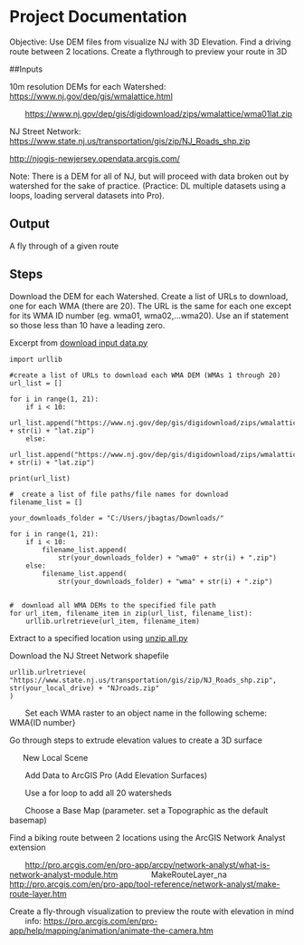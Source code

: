 # Project Documentation

Objective: Use DEM files from visualize NJ with 3D Elevation. Find a driving route between 2 locations. Create a flythrough to preview your route in 3D

##Inputs

10m resolution DEMs for each Watershed: https://www.nj.gov/dep/gis/wmalattice.html

&nbsp;&nbsp;&nbsp;&nbsp;&nbsp;&nbsp; https://www.nj.gov/dep/gis/digidownload/zips/wmalattice/wma01lat.zip 

NJ Street Network: https://www.state.nj.us/transportation/gis/zip/NJ_Roads_shp.zip

http://njogis-newjersey.opendata.arcgis.com/

Note: There is a DEM for all of NJ, but will proceed with data broken out by watershed for the sake of practice. (Practice: DL multiple datasets using a loops, loading serveral datasets into Pro). 



## Output

A fly through of a given route



## Steps

Download the DEM for each Watershed. Create a list of URLs to download, one for each WMA (there are 20). The URL is the same for each one except for its WMA ID number (eg. wma01, wma02,...wma20). Use an if statement so those less than 10 have a leading zero.

Excerpt from [download input data.py](https://github.com/pratt-savi-810/pratt-savi-810-2018-10/blob/jbagtas_project/projects/download%20input%20data.py)
```
import urllib

#create a list of URLs to download each WMA DEM (WMAs 1 through 20)
url_list = []

for i in range(1, 21):
    if i < 10:
        url_list.append("https://www.nj.gov/dep/gis/digidownload/zips/wmalattice/wma0" + str(i) + "lat.zip")
    else:
        url_list.append("https://www.nj.gov/dep/gis/digidownload/zips/wmalattice/wma" + str(i) + "lat.zip")

print(url_list)

#  create a list of file paths/file names for download
filename_list = []

your_downloads_folder = "C:/Users/jbagtas/Downloads/"

for i in range(1, 21):
    if i < 10:
        filename_list.append(
            str(your_downloads_folder) + "wma0" + str(i) + ".zip")
    else:
        filename_list.append(
            str(your_downloads_folder) + "wma" + str(i) + ".zip")


#  download all WMA DEMs to the specified file path
for url_item, filename_item in zip(url_list, filename_list):
    urllib.urlretrieve(url_item, filename_item)
```

Extract to a specified location using [unzip all.py](https://github.com/pratt-savi-810/pratt-savi-810-2018-10/blob/jbagtas_project/projects/unzip%20all.py)

Download the NJ Street Network shapefile

```
urllib.urlretrieve(
"https://www.state.nj.us/transportation/gis/zip/NJ_Roads_shp.zip", 
str(your_local_drive) + "NJroads.zip"
)
```
&nbsp;&nbsp;&nbsp;&nbsp;&nbsp;&nbsp; Set each WMA raster to an object name in the following scheme: WMA{ID number}

Go through steps to extrude elevation values to create a 3D surface 

&nbsp;&nbsp;&nbsp;&nbsp;&nbsp;&nbsp;New Local Scene

&nbsp;&nbsp;&nbsp;&nbsp;&nbsp;&nbsp; Add Data to ArcGIS Pro (Add Elevation Surfaces)

&nbsp;&nbsp;&nbsp;&nbsp;&nbsp;&nbsp; Use a for loop to add all 20 watersheds

&nbsp;&nbsp;&nbsp;&nbsp;&nbsp;&nbsp; Choose a Base Map (parameter. set a Topographic as the default basemap)

Find a biking route between 2 locations using the ArcGIS Network Analyst extension

&nbsp;&nbsp;&nbsp;&nbsp;&nbsp;&nbsp; http://pro.arcgis.com/en/pro-app/arcpy/network-analyst/what-is-network-analyst-module.htm
&nbsp;&nbsp;&nbsp;&nbsp;&nbsp;&nbsp; &nbsp;&nbsp;&nbsp;&nbsp;&nbsp;&nbsp; MakeRouteLayer_na http://pro.arcgis.com/en/pro-app/tool-reference/network-analyst/make-route-layer.htm

Create a fly-through visualization to preview the route with elevation in mind 
&nbsp;&nbsp;&nbsp;&nbsp;&nbsp;&nbsp; info: https://pro.arcgis.com/en/pro-app/help/mapping/animation/animate-the-camera.htm
	
	
